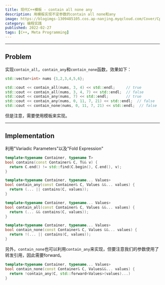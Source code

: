 ```yaml
---
title: 现代C++模板 - contain all none any
description: 用模板实现不定参数的contain all none和any
image: https://blogimgs-1309485105.cos.ap-nanjing.myqcloud.com/Cover/Cpp/6.jpg
category: 编程实践
published: 2022-02-27
tags: [C++, Meta Programming]
---
```


-----

## Problem

实现`contain_all`，`contain_any`和`contain_none`函数，效果如下：

```cpp
std::vector<int> nums {1,2,3,4,5,6};

std::cout << contain_all(nums, 3, 4) << std::endl;     // true
std::cout << contain_all(nums, 3, 4, 7) << std::endl;  // false
std::cout << contain_any(nums, 7) << std::endl;        // true
std::cout << contain_any(nums, 0, 11, 7, 21) << std::endl;  // false
std::cout << contain_none(nums, 0, 11, 7, 21) << std::endl;  // false
```

但是注意，需要使用模板来实现。

---

## Implementation

利用"Variadic Parameters"以及"Fold Expression"

```cpp
template<typename Container, typename T>
bool contains(const Container& C, T&& v) {
  return C.end() != std::find(C.begin(), C.end(), v);
}

template<typename Container, typename... Values>
bool contain_any(const Container& C, Values &&... values) {
  return (... || contains(C, values));
}

template<typename Container, typename... Values>
bool contain_all(const Container& C, Values &&... values) {
  return (... && contains(C, values));
}

template<typename Container, typename... Values>
bool contain_none(const Container& C, Values &&... values) {
  return !(... || contains(C, values));
}
```

另外，`contain_none`也可以利用`contain_any`来实现，但要注意我们的参数使用了转发引用，因此需要forward。

```cpp
template<typename Container, typename... Values>
bool contain_none(const Container& C, Values&&... values) {
  return !contain_any(C, std::forward<Values>(values)...)
}
```
